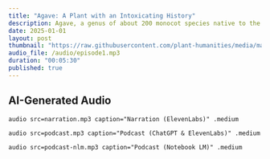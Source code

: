 ```yaml
---
title: "Agave: A Plant with an Intoxicating History"
description: Agave, a genus of about 200 monocot species native to the Americas, is best known today as the source of tequila. Beyond spirits, agave has long held cultural, religious, and environmental significance, shaping ancient Amerindian life, European botany, Mexican identity, and modern sustainability efforts.
date: 2025-01-01
layout: post
thumbnail: "https://raw.githubusercontent.com/plant-humanities/media/main/thumbnails/agave.jpg"
audio_file: /audio/episode1.mp3
duration: "00:05:30"
published: true
---
```


<style>
  iframe[src*="audio"] { margin: 2em 0; }
</style>

## AI-Generated Audio

`audio src=narration.mp3 caption="Narration (ElevenLabs)" .medium`

`audio src=podcast.mp3 caption="Podcast (ChatGPT & ElevenLabs)" .medium`

`audio src=podcast-nlm.mp3 caption="Podcast (Notebook LM)" .medium`